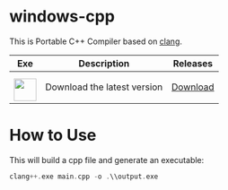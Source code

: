 # windows-cpp
This is Portable C++ Compiler based on [clang](https://clang.llvm.org/).

| Exe    | Description | Releases |
| -------- | ------- | ------- |
| <a href="https://github.com/NxRoot/windows-cpp/releases/download/Latest/windows-cpp.zip"><img style="min-width: 40px;min-height: 40px; width: 40px; padding-top: 10px;" src="https://i.ibb.co/3mZ9054r/Windows-148-1.png"/></a> | Download the latest version   | [Download](https://github.com/NxRoot/windows-cpp/releases/download/Latest/windows-cpp.zip)    |

# How to Use
This will build a cpp file and generate an executable:
```rust
clang++.exe main.cpp -o .\\output.exe
```
